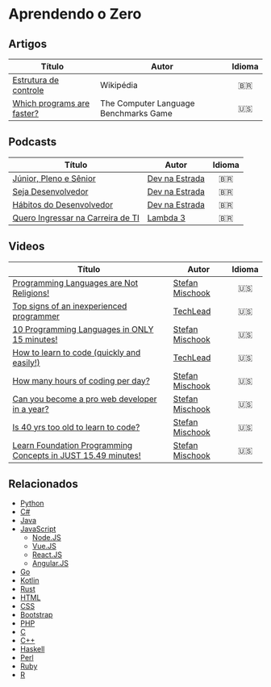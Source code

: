 # Aprendendo o Zero

## Artigos
| Título | Autor | Idioma |
|-----------------|-------|:--------:|
| [Estrutura de controle](https://pt.wikipedia.org/wiki/Estrutura_de_controle) | Wikipédia | :brazil: |
| [Which programs are faster?](https://benchmarksgame-team.pages.debian.net/benchmarksgame/) | The Computer Language Benchmarks Game | :us: |

## Podcasts
| Título | Autor | Idioma |
|-----------------|-------|:--------:|
| [Júnior, Pleno e Sênior](https://devnaestrada.com.br/2015/10/30/devcast-junior-pleno-senior.html) | [Dev na Estrada](https://devnaestrada.com.br/) | :brazil: |
| [Seja Desenvolvedor](https://devnaestrada.com.br/2017/04/11/seja-desenvolvedor.html) | [Dev na Estrada](https://devnaestrada.com.br/) | :brazil: |
| [Hábitos do Desenvolvedor](https://devnaestrada.com.br/2017/08/18/habitos-do-desenvolvedor.html) | [Dev na Estrada](https://devnaestrada.com.br/) | :brazil: |
| [Quero Ingressar na Carreira de TI](https://www.lambda3.com.br/2019/01/lambda3-podcast-127-quero-ingressar-na-carreira-de-ti/?fbclid=IwAR2R7EArvxv9AZd05SlEnB7jmpMExvl_LF-e-TRXtw_sIu6-SLC_3s_ww84) | [Lambda 3](https://www.lambda3.com.br/) | :brazil: |

## Videos
| Título | Autor | Idioma |
|-----------------|-------|:--------:|
| [Programming Languages are Not Religions!](https://www.youtube.com/watch?v=yrwOiqDzrBI) | [Stefan Mischook](https://www.youtube.com/channel/UCyUBW72KU30dfAYWLVNZO8Q) | :us: |
| [Top signs of an inexperienced programmer](https://www.youtube.com/watch?v=-W_VsLXmjJU) | [TechLead](https://www.youtube.com/channel/UC4xKdmAXFh4ACyhpiQ_3qBw) | :us: |
| [10 Programming Languages in ONLY 15 minutes!](https://www.youtube.com/watch?v=7bE2mI4ePeU) | [Stefan Mischook](https://www.youtube.com/channel/UCyUBW72KU30dfAYWLVNZO8Q) | :us: |
| [How to learn to code (quickly and easily!)](https://www.youtube.com/watch?v=R2pIutTspQA) | [TechLead](https://www.youtube.com/channel/UC4xKdmAXFh4ACyhpiQ_3qBw) | :us: |
| [How many hours of coding per day?](https://www.youtube.com/watch?v=S8Cy8mCRaEk) | [Stefan Mischook](https://www.youtube.com/channel/UCyUBW72KU30dfAYWLVNZO8Q) | :us: |
| [Can you become a pro web developer in a year?](https://www.youtube.com/watch?v=oKJz7HmrTro) | [Stefan Mischook](https://www.youtube.com/channel/UCyUBW72KU30dfAYWLVNZO8Q) | :us: |
| [Is 40 yrs too old to learn to code?](https://www.youtube.com/watch?v=jcggB6vRUzE) | [Stefan Mischook](https://www.youtube.com/channel/UCyUBW72KU30dfAYWLVNZO8Q) | :us: |
| [Learn Foundation Programming Concepts in JUST 15.49 minutes!](https://www.youtube.com/watch?v=6qDCrDHJ00g&t=842s) | [Stefan Mischook](https://www.youtube.com/channel/UCyUBW72KU30dfAYWLVNZO8Q) | :us: |

## Relacionados
- [Python](./python.md)
- [C#](./csharp.md)
- [Java](./java.md)
- [JavaScript](./javascript.md)
    - [Node.JS](./nodejs.md)
    - [Vue.JS](./vuejs.md)
    - [React.JS](./reactjs.md)
    - [Angular.JS](./angularjs.md)
- [Go](./go.md)
- [Kotlin](./kotlin.md)
- [Rust](./rust.md)
- [HTML](./html.md)
- [CSS](./css.md)
- [Bootstrap](./bootstrap.md)
- [PHP](./php.md)
- [C](./c.md)
- [C++](./cpp.md)
- [Haskell](./haskell.md)   
- [Perl](./perl.md)
- [Ruby](./ruby.md)
- [R](./r.md)

